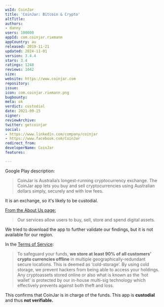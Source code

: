 ```yaml
---
wsId: CoinJar
title: 'CoinJar: Bitcoin & Crypto'
altTitle: 
authors:
- danny
users: 100000
appId: com.coinjar.riemann
appCountry: au
released: 2019-11-21
updated: 2024-11-01
version: 3.4.4
stars: 3.4
ratings: 1248
reviews: 1042
size: 
website: https://www.coinjar.com
repository: 
issue: 
icon: com.coinjar.riemann.png
bugbounty: 
meta: ok
verdict: custodial
date: 2021-09-15
signer: 
reviewArchive: 
twitter: getcoinjar
social:
- https://www.linkedin.com/company/coinjar
- https://www.facebook.com/CoinJar
redirect_from: 
developerName: CoinJar
features: 

---
```


Google Play description:

> CoinJar is Australia’s longest-running cryptocurrency exchange. The CoinJar app lets you buy and sell cryptocurrencies using Australian dollars simply, securely and with low fees.

It is an exchange, so it's likely to be custodial.

[From the About Us page:](https://www.coinjar.com/global/about-us)

> Our services allow users to buy, sell, store and spend digital assets.

We tried to download the app to further validate our findings, but it is not available for our region. 

In the [Terms of Service](https://www.coinjar.com/legal):

> To safeguard your funds, **we store at least 90% of all customers’ crypto currencies offline** in multiple geographically-redundant secure locations. This is deemed as ‘cold-storage’. By using cold storage, we prevent hackers from being able to access your holdings. Any cryptoassets stored online or also what is known as the ‘hot wallet’ is protected by our in-house multi-sig technology which effectively prevents against both theft and loss.

This confirms that CoinJar is in charge of the funds. This app is **custodial** and thus **not verifiable.**
